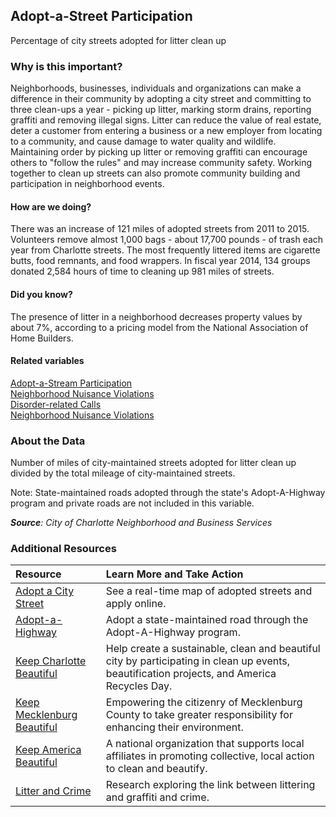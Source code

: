 ## Adopt-a-Street Participation
Percentage of city streets adopted for litter clean up

### Why is this important?
Neighborhoods, businesses, individuals and organizations can make a difference in their community by adopting a city street and committing to three clean-ups a year - picking up litter, marking storm drains, reporting graffiti and removing illegal signs. Litter can reduce the value of real estate, deter a customer from entering a business or a new employer from locating to a community, and cause damage to water quality and wildlife. Maintaining order by picking up litter or removing graffiti can encourage others to "follow the rules" and may increase community safety. Working together to clean up streets can also promote community building and participation in neighborhood events.

#### How are we doing?
There was an increase of 121 miles of adopted streets from 2011 to 2015. Volunteers remove almost 1,000 bags - about 17,700 pounds - of trash each year from Charlotte streets. The most frequently littered items are cigarette butts, food remnants, and food wrappers. In fiscal year 2014, 134 groups donated 2,584 hours of time to cleaning up 981 miles of streets.

#### Did you know?
The presence of litter in a neighborhood decreases property values by about 7%, according to a pricing model from the National Association of Home Builders.

#### Related variables
<a href="javascript:void(0)" onclick="changeMetric('m43')">Adopt-a-Stream Participation</a>  
<a href="javascript:void(0)" onclick="changeMetric('m32')">Neighborhood Nuisance Violations</a>  
<a href="javascript:void(0)" onclick="changeMetric('m60')">Disorder-related Calls</a>  
<a href="javascript:void(0)" onclick="changeMetric('m32')">Neighborhood Nuisance Violations</a>  

### About the Data
Number of miles of city-maintained streets adopted for litter clean up divided by the total mileage of city-maintained streets. 

Note: State-maintained roads adopted through the state's Adopt-A-Highway program and private roads are not included in this variable. 
 
_**Source**: City of Charlotte Neighborhood and Business Services_

### Additional Resources
|Resource | Learn More and Take Action | 
|:--- | :--- |
|[Adopt a City Street](http://charmeck.org/city/charlotte/nbs/kcb/Pages/AdoptaCityStreetProgram.aspx)| See a real-time map of adopted streets and apply online.
|[Adopt-a-Highway](http://www.ncdot.gov/programs/aah/)| Adopt a state-maintained road through the Adopt-A-Highway program.
|[Keep Charlotte Beautiful](http://charmeck.org/city/charlotte/nbs/kcb/Pages/home.aspx)| Help create a sustainable, clean and beautiful city by participating in clean up events, beautification projects, and America Recycles Day.
|[Keep Mecklenburg Beautiful](http://charmeck.org/mecklenburg/county/LUESA/SolidWaste/Litter/Pages/KeepMecklenburgBeautiful.aspx)|Empowering the citizenry of Mecklenburg County to take greater responsibility for enhancing their environment.
|[Keep America Beautiful](http://www.kab.org/)|A national organization that supports local affiliates in promoting collective, local action to clean and beautify.
|[Litter and Crime](http://www.economist.com/node/12630201)| Research exploring the link between littering and graffiti and crime.